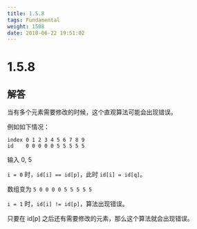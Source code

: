 ```yaml
---
title: 1.5.8
tags: Fundamental
weight: 1508
date: 2018-06-22 19:51:02
---
```


# 1.5.8


## 解答

当有多个元素需要修改的时候，这个直观算法可能会出现错误。

例如如下情况：

```
index 0 1 2 3 4 5 6 7 8 9
id    0 0 0 0 0 5 5 5 5 5
```

输入 0, 5

`i = 0` 时，`id[i] == id[p]`，此时 `id[i] = id[q]`。

数组变为 `5 0 0 0 0 5 5 5 5 5`

`i = 1` 时，`id[i] != id[p]`，算法出现错误。

只要在 id[p] 之后还有需要修改的元素，那么这个算法就会出现错误。
